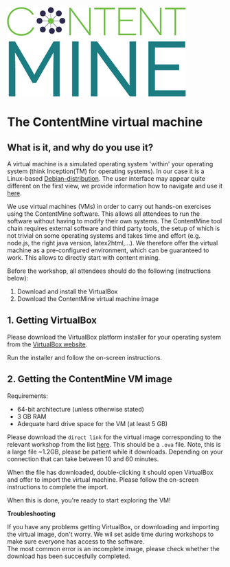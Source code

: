 ![ContentMine logo](https://github.com/ContentMine/assets/blob/master/png/Content_mine(small).png)

# The ContentMine virtual machine

## What is it, and why do you use it?

A virtual machine is a simulated operating system 'within' your operating system (think Inception(TM) for operating systems). In our case it is a Linux-based [Debian-distribution](https://www.debian.org/). The user interface may appear quite different on the first view, we provide information how to navigate and use it [here](using_contentmine_vm.md).

We use virtual machines (VMs) in order to carry out hands-on exercises using the ContentMine software. This allows all attendees to run the software without having to modify their own systems. The ContentMine tool chain requires external software and third party tools, the setup of which is not trivial on some operating systems and takes time and effort (e.g. node.js, the right java version, latex2html,...). We therefore offer the virtual machine as a pre-configured environment, which can be guaranteed to work. This allows to directly start with content mining.

Before the workshop, all attendees should do the following (instructions below):

1. Download and install the VirtualBox
2. Download the ContentMine virtual machine image

## 1. Getting VirtualBox

Please download the VirtualBox platform installer for your operating system from the [VirtualBox website](https://www.virtualbox.org/wiki/Downloads).

Run the installer and follow the on-screen instructions.

## 2. Getting the ContentMine VM image

Requirements:
* 64-bit architecture (unless otherwise stated)
* 3 GB RAM
* Adequate hard drive space for the VM (at least 5 GB)

Please download the `direct link` for the virtual image corresponding to the relevant workshop from the list [here](README.md). This should be a `.ova` file. Note, this is a large file ~1.2GB, please be patient while it downloads. Depending on your connection that can take between 10 and 60 minutes.

When the file has downloaded, double-clicking it should open VirtualBox and offer to import the virtual machine. Please follow the on-screen instructions to complete the import.

When this is done, you're ready to start exploring the VM!

  **Troubleshooting**  

  If you have any problems getting VirtualBox, or downloading and importing the virtual image, don't worry. We wil set aside time during workshops to make sure everyone has access to the software.  
  The most common error is an incomplete image, please check whether the download has been succesfully completed.  